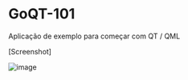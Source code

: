 # GoQT-101
Aplicação de exemplo para começar com QT / QML

[Screenshot]

![image](https://github.com/lucasmrthomaz/GoQT-101/assets/11547508/82f4a24d-219d-4267-a811-68bc5cb616bd)

